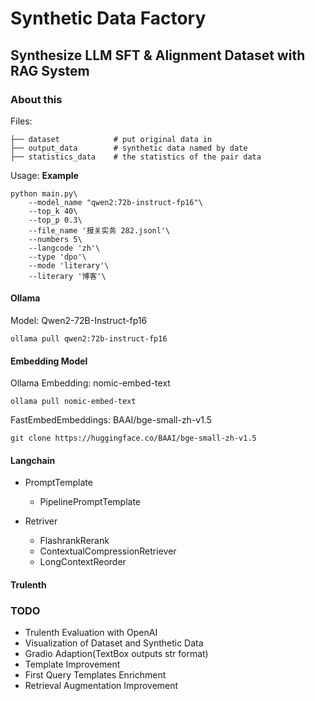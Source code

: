 # Synthetic Data Factory
## Synthesize LLM SFT & Alignment Dataset with RAG System

### About this
Files:
```
├── dataset            # put original data in
├── output_data        # synthetic data named by date
├── statistics_data    # the statistics of the pair data
```

Usage:
**Example**
```
python main.py\
    --model_name "qwen2:72b-instruct-fp16"\
    --top_k 40\
    --top_p 0.3\
    --file_name '报关实务 282.jsonl'\
    --numbers 5\
    --langcode 'zh'\
    --type 'dpo'\
    --mode 'literary'\
    --literary '博客'\
```

#### Ollama
Model: Qwen2-72B-Instruct-fp16
```
ollama pull qwen2:72b-instruct-fp16
```

#### Embedding Model
Ollama Embedding: nomic-embed-text
```
ollama pull nomic-embed-text
```

FastEmbedEmbeddings: BAAI/bge-small-zh-v1.5
```
git clone https://huggingface.co/BAAI/bge-small-zh-v1.5
```

#### Langchain

- PromptTemplate
    - PipelinePromptTemplate

- Retriver
    - FlashrankRerank
    - ContextualCompressionRetriever
    - LongContextReorder

#### Trulenth


### TODO
- Trulenth Evaluation with OpenAI
- Visualization of Dataset and Synthetic Data
- Gradio Adaption(TextBox outputs str format)
- Template Improvement
- First Query Templates Enrichment
- Retrieval Augmentation Improvement
